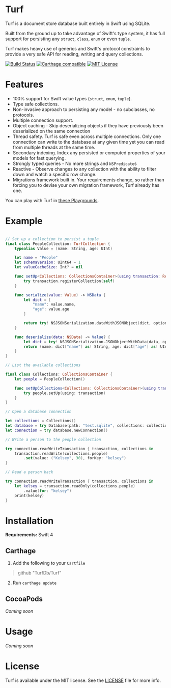 # Turf

Turf is a document store database built entirely in Swift using SQLite.

Built from the ground up to take advantage of Swift's type system, it has full support for persisting any `struct`, `class`, `enum` or even `tuple`.

Turf makes heavy use of generics and Swift's protocol constraints to provide a very safe API for reading, writing and query collections.

[![Build Status](https://travis-ci.org/TurfDb/Turf.svg?branch=master)](https://travis-ci.org/TurfDb/Turf)
[![Carthage compatible](https://img.shields.io/badge/Carthage-compatible-4BC51D.svg?style=flat)](https://github.com/Carthage/Carthage)
[![MIT License](https://img.shields.io/cocoapods/l/BrightFutures.svg)](LICENSE)

# Features

- 100% support for Swift value types (`struct`, `enum`, `tuple`).
- Type safe collections.
- Non-invasive approach to persisting any model - no subclasses, no protocols.
- Multiple connection support.
- Object caching - Skip deserializing objects if they have previously been deserialized on the same connection
- Thread safety. Turf is safe even across multiple connections. Only one connection can write to the database at any given time yet you can read from multiple threads at the same time.
- Secondary indexing. Index any persisted or computed properties of your models for fast querying.
- Strongly typed queries - No more strings and `NSPredicate`s
- Reactive - Observe changes to any collection with the ability to filter down and watch a specific row change.
- Migrations framework built in. Your requirements change, so rather than forcing you to devise your own migration framework, Turf already has one.


You can play with Turf in [these Playgrounds](https://github.com/TurfDb/Playgrounds).

# Example

```swift

// Set up a collection to persist a tuple
final class PeopleCollection: TurfCollection {
    typealias Value = (name: String, age: UInt)

    let name = "People"
    let schemaVersion: UInt64 = 1
    let valueCacheSize: Int? = nil

    func setUp<Collections: CollectionsContainer>(using transaction: ReadWriteTransaction<Collections>) throws {
        try transaction.registerCollection(self)
    }

    func serialize(value: Value) -> NSData {
        let dict = [
            "name": value.name,
            "age": value.age
        ]

        return try! NSJSONSerialization.dataWithJSONObject(dict, options: [])
    }

    func deserialize(data: NSData) -> Value? {
        let dict = try! NSJSONSerialization.JSONObjectWithData(data, options: [])
        return (name: dict["name"] as! String, age: dict["age"] as! UInt)
    }
}

// List the available collections

final class Collections: CollectionsContainer {
	let people = PeopleCollection()

	func setUpCollections<Collections: CollectionsContainer>(using transaction: ReadWriteTransaction<Collections>) throws {
		try people.setUp(using: transaction)
	}
}

// Open a database connection

let collections = Collections()
let database = try Database(path: "test.sqlite", collections: collections)
let connection = try database.newConnection()

// Write a person to the people collection

try connection.readWriteTransaction { transaction, collections in
    transaction.readWrite(collections.people)
        .set(value: ("Kelsey", 30), forKey: "kelsey")
}

// Read a person back

try connection.readWriteTransaction { transaction, collections in
    let kelsey = transaction.readOnly(collections.people)
        .value(for: "kelsey")
    print(kelsey)
}

```

# Installation

**Requirements:** Swift 4

## Carthage

1. Add the following to your `Cartfile`
> github "TurfDb/Turf"

2. Run `carthage update`

## CocoaPods

*Coming soon*

# Usage

*Coming soon*

# License

Turf is available under the MIT license. See the [LICENSE](LICENSE) file for more info.
